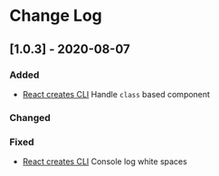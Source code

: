 # Change Log

<!-- ## [Unreleased] - yyyy-mm-dd

Here we write upgrading notes for brands. It's a team effort to make them as
straightforward as possible.

### Added

### Changed

### Fixed -->

## [1.0.3] - 2020-08-07

### Added

- [React creates CLI](https://github.com/tzachbon/react-creates/tree/master/packages/react-creates)
  Handle `class` based component

### Changed

### Fixed

- [React creates CLI](https://github.com/tzachbon/react-creates/tree/master/packages/react-creates)
  Console log white spaces


